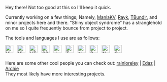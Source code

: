 Hey there! Not too good at this so I'll keep it quick.

Currently working on a few things; Namely, [ManiaKV](https://github.com/TheModdedChicken/ManiaKV), [Rayk](https://github.com/TheModdedChicken/rayk-api), [TBundlr](https://github.com/TheModdedChicken/TBundlr), and minor projects here and there.
"Shiny object syndrome" has a stranglehold on me so I quite frequently bounce from project to project.

The tools and languages I use are as follows:

<img align="left" title="Visual Studio Code" width="25px" style="padding-right:10px;" src="https://cdn.jsdelivr.net/gh/devicons/devicon/icons/vscode/vscode-original.svg" />
<img align="left" title="Visual Studio" width="25px" style="padding-right:10px;" src="https://cdn.jsdelivr.net/gh/devicons/devicon/icons/visualstudio/visualstudio-plain.svg" />

<img align="left" title="HTML" width="25px" style="padding-right:10px;" src="https://cdn.jsdelivr.net/gh/devicons/devicon/icons/html5/html5-plain.svg" />
<img align="left" title="CSS" width="25px" style="padding-right:10px;" src="https://cdn.jsdelivr.net/gh/devicons/devicon/icons/css3/css3-plain.svg" />
<img align="left" title="Javascript" width="25px" style="padding-right:10px;" src="https://cdn.jsdelivr.net/gh/devicons/devicon/icons/javascript/javascript-original.svg" />
<img align="left" title="TypeScript" width="25px" style="padding-right:10px;" src="https://cdn.jsdelivr.net/gh/devicons/devicon/icons/typescript/typescript-original.svg" />

<img align="left" title="NodeJS" width="25px" style="padding-right:10px;" src="https://cdn.jsdelivr.net/gh/devicons/devicon/icons/nodejs/nodejs-original.svg" />
<img align="left" title="React" width="25px" style="padding-right:10px;" src="https://cdn.jsdelivr.net/gh/devicons/devicon/icons/react/react-original.svg" />
<img align="left" title="NextJS" width="25px" style="padding-right:10px;" src="https://cdn.jsdelivr.net/gh/devicons/devicon/icons/nextjs/nextjs-original.svg" />

<img align="left" title="C++" width="25px" style="padding-right:10px;" src="https://cdn.jsdelivr.net/gh/devicons/devicon/icons/cplusplus/cplusplus-original.svg" />

<br>
<br>

Here are some other cool people you can check out: [rainloreley](https://github.com/rainloreley) | [Edaz](https://github.com/edazpotato) | [Archie](https://github.com/archiecodes)
<br>
They most likely have more interesting projects.
